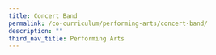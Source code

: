 ```yaml
---
title: Concert Band
permalink: /co-curriculum/performing-arts/concert-band/
description: ""
third_nav_title: Performing Arts
---
```

